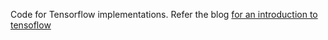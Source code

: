 Code for Tensorflow implementations. Refer the blog [for an introduction to tensoflow](https://www.analyticsvidhya.com/blog/2016/10/an-introduction-to-implementing-neural-networks-using-tensorflow/)
